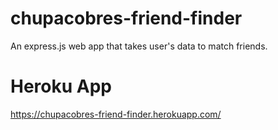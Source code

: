 # chupacobres-friend-finder
An express.js web app that takes user's data to match friends.

# Heroku App

https://chupacobres-friend-finder.herokuapp.com/
